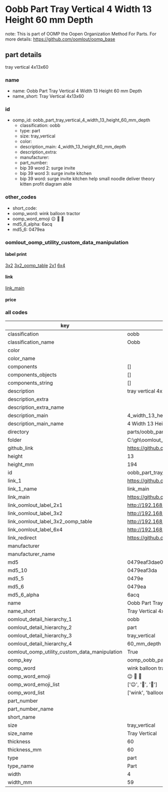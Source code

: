 # Oobb Part Tray Vertical 4 Width 13 Height 60 mm Depth  

note: This is part of OOMP the Oopen Organization Method For Parts. For more details: https://github.com/oomlout/oomp_base

##  part details
  



tray vertical 4x13x60



### name
* name: Oobb Part Tray Vertical 4 Width 13 Height 60 mm Depth
* name_short: Tray Vertical 4x13x60 
### id
* oomp_id: oobb_part_tray_vertical_4_width_13_height_60_mm_depth
  * classification: oobb
  * type: part
  * size: tray_vertical
  * color: 
  * description_main: 4_width_13_height_60_mm_depth
  * description_extra: 
  * manufacturer: 
  * part_number: 
  * bip 39 word 2: surge invite
  * bip 39 word 3: surge invite kitchen
  * bip 39 word: surge invite kitchen help small noodle deliver theory kitten profit diagram able

### other_codes
* short_code: 
* oomp_word: wink balloon tractor
* oomp_word_emoji :wink: :balloon: :tractor:
* md5_6_alpha: 6acq
* md5_6: 0479ea






### oomlout_oomp_utility_custom_data_manipulation
#### label print
[3x2](http://192.168.1.245:1112/?label=oomp%206acq)
[3x2_oomp_table](http://192.168.1.108:1112/?label=oomp%206acq)
[2x1](http://192.168.1.242:1112/?label=oomp%206acq)
[6x4](http://192.168.1.55:1112/?label=oomp%206acq)    

#### link

[link_main](https://github.com/oomlout/oomlout_oobb_version_4_generated_parts/tree/main/navigation_oomp/oobb/part/tray_vertical/4_width_13_height_60_mm_depth/part)                              

#### price







### all codes 
| key | value |  
| --- | --- |  
| classification | oobb |  
| classification_name | Oobb |  
| color |  |  
| color_name |  |  
| components | [] |  
| components_objects | [] |  
| components_string | [] |  
| description | tray vertical 4x13x60 |  
| description_extra |  |  
| description_extra_name |  |  
| description_main | 4_width_13_height_60_mm_depth |  
| description_main_name | 4 Width 13 Height 60 mm Depth |  
| directory | parts/oobb_part_tray_vertical_4_width_13_height_60_mm_depth |  
| folder | C:\gh\oomlout_oobb_version_4_generated_parts\parts\oobb_part_tray_vertical_4_width_13_height_60_mm_depth |  
| github_link | https://github.com/oomlout/oomlout_oomp_part_src/tree/main/parts/oobb_part_tray_vertical_4_width_13_height_60_mm_depth |  
| height | 13 |  
| height_mm | 194 |  
| id | oobb_part_tray_vertical_4_width_13_height_60_mm_depth |  
| link_1 | https://github.com/oomlout/oomlout_oobb_version_4_generated_parts/tree/main/navigation_oomp/oobb/part/tray_vertical/4_width_13_height_60_mm_depth/part |  
| link_1_name | link_main |  
| link_main | https://github.com/oomlout/oomlout_oobb_version_4_generated_parts/tree/main/navigation_oomp/oobb/part/tray_vertical/4_width_13_height_60_mm_depth/part |  
| link_oomlout_label_2x1 | http://192.168.1.242:1112/?label=oomp%206acq |  
| link_oomlout_label_3x2 | http://192.168.1.245:1112/?label=oomp%206acq |  
| link_oomlout_label_3x2_oomp_table | http://192.168.1.108:1112/?label=oomp%206acq |  
| link_oomlout_label_6x4 | http://192.168.1.55:1112/?label=oomp%206acq |  
| link_redirect | https://github.com/oomlout/oomlout_oobb_version_4_generated_parts/tree/main/parts/oobb_tray_vertical_04_13_60 |  
| manufacturer |  |  
| manufacturer_name |  |  
| md5 | 0479eaf3dae04742586636b0f61d86d2 |  
| md5_10 | 0479eaf3da |  
| md5_5 | 0479e |  
| md5_6 | 0479ea |  
| md5_6_alpha | 6acq |  
| name | Oobb Part Tray Vertical 4 Width 13 Height 60 mm Depth |  
| name_short | Tray Vertical 4x13x60  |  
| oomlout_detail_hierarchy_1 | oobb |  
| oomlout_detail_hierarchy_2 | part |  
| oomlout_detail_hierarchy_3 | tray_vertical |  
| oomlout_detail_hierarchy_4 | 60_mm_depth |  
| oomlout_oomp_utility_custom_data_manipulation | True |  
| oomp_key | oomp_oobb_part_tray_vertical_4_width_13_height_60_mm_depth |  
| oomp_word | wink balloon tractor |  
| oomp_word_emoji | :wink: :balloon: :tractor: |  
| oomp_word_emoji_list | [':wink:', ':balloon:', ':tractor:'] |  
| oomp_word_list | ['wink', 'balloon', 'tractor'] |  
| part_number |  |  
| part_number_name |  |  
| short_name |  |  
| size | tray_vertical |  
| size_name | Tray Vertical |  
| thickness | 60 |  
| thickness_mm | 60 |  
| type | part |  
| type_name | Part |  
| width | 4 |  
| width_mm | 59 |  
